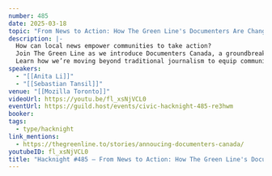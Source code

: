 ```yaml
---
number: 485
date: 2025-03-18
topic: "From News to Action: How The Green Line's Documenters Are Changing Civic Engagement"
description: |-
  How can local news empower communities to take action?
  Join The Green Line as we introduce Documenters Canada, a groundbreaking initiative training Torontonians to document public meetings and hold power accountable.
  Learn how we’re moving beyond traditional journalism to equip communities with the tools to advocate for themselves—starting in Alexandra Park, Kensington Market and Chinatown.
speakers:
  - "[[Anita Li]]"
  - "[[Sebastian Tansil]]"
venue: "[[Mozilla Toronto]]"
videoUrl: https://youtu.be/fl_xsNjVCL0
eventUrl: https://guild.host/events/civic-hacknight-485-re3hwm
booker:
tags:
  - type/hacknight
link_mentions:
  - https://thegreenline.to/stories/annoucing-documenters-canada/
youtubeID: fl_xsNjVCL0
title: "Hacknight #485 – From News to Action: How The Green Line's Documenters Are Changing Civic Engagement"
---
```

